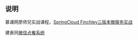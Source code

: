 ## 说明

慕课网廖师兄实战课程，[SpringCloud Finchley三版本微服务实战](https://coding.imooc.com/class/chapter/187.html#Anchor)

建表同[微信点餐系统](https://github.com/freesaber/JavaLearning/blob/master/04-springboot/liaosx-sell/doc/sell.sql)